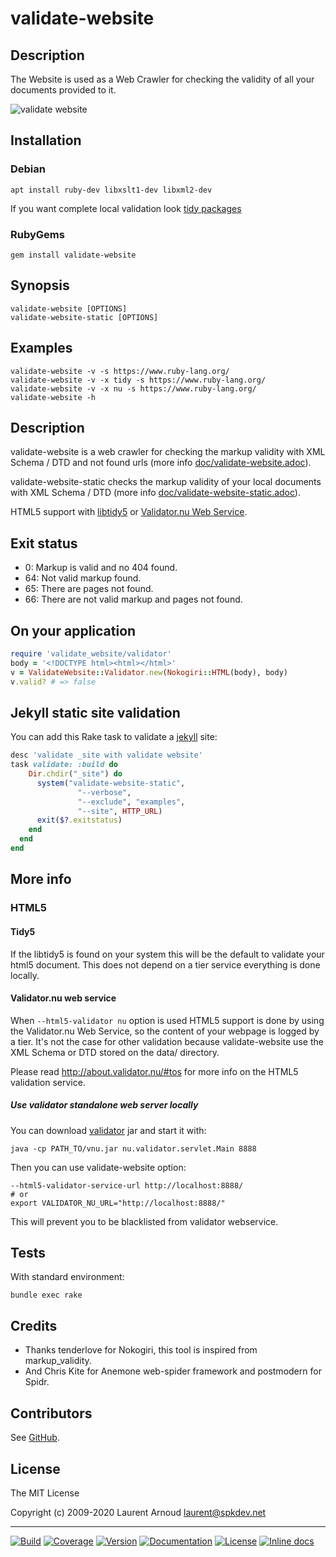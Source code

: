 # validate-website

## Description

The Website is used as a Web Crawler for checking the validity of all your documents provided to it.


![validate website](https://raw.github.com/spk/validate-website/master/validate-website.png)

## Installation

### Debian

```
apt install ruby-dev libxslt1-dev libxml2-dev
```

If you want complete local validation look [tidy
packages](https://binaries.html-tidy.org/)

### RubyGems

```
gem install validate-website
```

## Synopsis

```
validate-website [OPTIONS]
validate-website-static [OPTIONS]
```

## Examples

```
validate-website -v -s https://www.ruby-lang.org/
validate-website -v -x tidy -s https://www.ruby-lang.org/
validate-website -v -x nu -s https://www.ruby-lang.org/
validate-website -h
```

## Description

validate-website is a web crawler for checking the markup validity with XML
Schema / DTD and not found urls (more info [doc/validate-website.adoc](https://github.com/spk/validate-website/blob/master/doc/validate-website.adoc)).

validate-website-static checks the markup validity of your local documents with
XML Schema / DTD (more info [doc/validate-website-static.adoc](https://github.com/spk/validate-website/blob/master/doc/validate-website-static.adoc)).

HTML5 support with [libtidy5](http://www.html-tidy.org/) or [Validator.nu Web
Service](https://checker.html5.org/).

## Exit status

* 0: Markup is valid and no 404 found.
* 64: Not valid markup found.
* 65: There are pages not found.
* 66: There are not valid markup and pages not found.

## On your application

``` ruby
require 'validate_website/validator'
body = '<!DOCTYPE html><html></html>'
v = ValidateWebsite::Validator.new(Nokogiri::HTML(body), body)
v.valid? # => false
```

## Jekyll static site validation

You can add this Rake task to validate a
[jekyll](https://github.com/jekyll/jekyll) site:

``` ruby
desc 'validate _site with validate website'
task validate: :build do
    Dir.chdir("_site") do
      system("validate-website-static",
               "--verbose",
               "--exclude", "examples",
               "--site", HTTP_URL)
      exit($?.exitstatus)
    end
  end
end
```

## More info

### HTML5

#### Tidy5

If the libtidy5 is found on your system this will be the default to validate
your html5 document. This does not depend on a tier service everything is done
locally.

#### Validator.nu web service

When `--html5-validator nu` option is used HTML5 support is done by using the
Validator.nu Web Service, so the content of your webpage is logged by a tier.
It's not the case for other validation because validate-website use the XML
Schema or DTD stored on the data/ directory.

Please read <http://about.validator.nu/#tos> for more info on the HTML5
validation service.

##### Use validator standalone web server locally

You can download [validator](https://github.com/validator/validator) jar and
start it with:

```
java -cp PATH_TO/vnu.jar nu.validator.servlet.Main 8888
```

Then you can use validate-website option:

```
--html5-validator-service-url http://localhost:8888/
# or
export VALIDATOR_NU_URL="http://localhost:8888/"
```

This will prevent you to be blacklisted from validator webservice.

## Tests

With standard environment:

```
bundle exec rake
```

## Credits

* Thanks tenderlove for Nokogiri, this tool is inspired from markup_validity.
* And Chris Kite for Anemone web-spider framework and postmodern for Spidr.

## Contributors

See [GitHub](https://github.com/spk/validate-website/graphs/contributors).

## License

The MIT License

Copyright (c) 2009-2020 Laurent Arnoud <laurent@spkdev.net>

---
[![Build](https://img.shields.io/gitlab/pipeline/spkdev/validate-website/master)](https://gitlab.com/spkdev/validate-website/-/commits/master)
[![Coverage](https://gitlab.com/spkdev/validate-website/badges/master/coverage.svg)](https://gitlab.com/spkdev/validate-website/-/commits/master)
[![Version](https://img.shields.io/gem/v/validate-website.svg)](https://rubygems.org/gems/validate-website)
[![Documentation](https://img.shields.io/badge/doc-rubydoc-blue.svg)](http://www.rubydoc.info/gems/validate-website)
[![License](https://img.shields.io/badge/license-MIT-blue.svg)](http://opensource.org/licenses/MIT "MIT")
[![Inline docs](https://inch-ci.org/github/spk/validate-website.svg?branch=master)](http://inch-ci.org/github/spk/validate-website)
